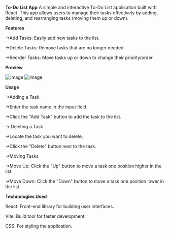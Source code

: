<b>To-Do List App</b>
A simple and interactive To-Do List application built with React. This app allows users to manage their tasks effectively by adding, deleting, and rearranging tasks (moving them up or down).

<b>Features </b>

  ->Add Tasks: Easily add new tasks to the list.
  
   ->Delete Tasks: Remove tasks that are no longer needed.
  
   ->Reorder Tasks: Move tasks up or down to change their priority/order.

<b>Preview</b>

![image](https://github.com/user-attachments/assets/ab4d756d-09d3-41f5-872c-c438cd7c5bad)
![image](https://github.com/user-attachments/assets/f04c3e58-5e84-45cd-9d41-4a27b1788ba2)


<b>Usage</b>

  ->Adding a Task
  
  ->Enter the task name in the input field.
  
  ->Click the "Add Task" button to add the task to the list.
  
  -> Deleting a Task
  
  ->Locate the task you want to delete.
  
  ->Click the "Delete" button next to the task.
  
  ->Moving Tasks
  
  ->Move Up: Click the "Up" button to move a task one position higher in the list.
  
  ->Move Down: Click the "Down" button to move a task one position lower in the list.


<b>Technologies Used</b>

  React: Front-end library for building user interfaces.
  
  Vite: Build tool for faster development.
  
  CSS: For styling the application.
  
